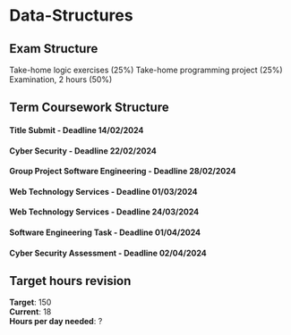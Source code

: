 # Data-Structures

## Exam Structure 
Take-home logic exercises (25%)
Take-home programming project (25%)
Examination, 2 hours (50%)

## Term Coursework Structure 

#### Title Submit - Deadline 14/02/2024
#### Cyber Security - Deadline 22/02/2024
#### Group Project Software Engineering - Deadline 28/02/2024
#### Web Technology Services - Deadline 01/03/2024
#### Web Technology Services - Deadline 24/03/2024
#### Software Engineering Task - Deadline 01/04/2024
#### Cyber Security Assessment - Deadline 02/04/2024

## Target hours revision 
**Target**: 150 \
**Current**: 18\
**Hours per day needed**: ?
